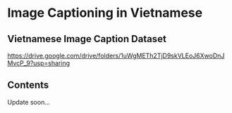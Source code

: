 # Image Captioning in Vietnamese

## Vietnamese Image Caption Dataset
https://drive.google.com/drive/folders/1uWgMETh2TjD9skVLEoJ6XwoDnJMvcP_9?usp=sharing

## Contents
Update soon...
